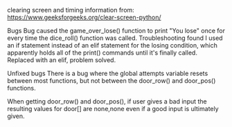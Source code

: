 clearing screen and timing information from: https://www.geeksforgeeks.org/clear-screen-python/

Bugs
Bug caused the game_over_lose() function to print "You lose" once for every time the dice_roll() function was called. Troubleshooting found I used an if statement instead of an elif statement for the losing condition, which apparently holds all of the print() commands until it's finally called. Replaced with an elif, problem solved.

Unfixed bugs
There is a bug where the global attempts variable resets between most functions, but not between the door_row() and door_pos() functions. 

When getting door_row() and door_pos(), if user gives a bad input the resulting values for door[] are none,none even if a good input is ultimately given.